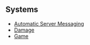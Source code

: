 ## Systems
* [Automatic Server Messaging](Automatic_Server_Messaging)
* [Damage](Damage)
* [Game](Game)